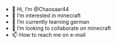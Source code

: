 - 👋 Hi, I’m @Chaosaar44
- 👀 I’m interested in minecraft
- 🌱 I’m currently learning german
- 💞️ I’m looking to collaborate on minecraft
- 📫 How to reach me on e-mail

<!---
Chaosaar44/Chaosaar44 is a ✨ special ✨ repository because its `README.md` (this file) appears on your GitHub profile.
You can click the Preview link to take a look at your changes.
--->
